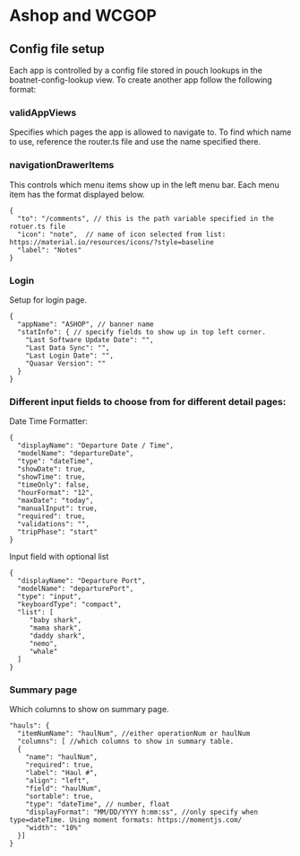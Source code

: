 # Ashop and WCGOP

## Config file setup
Each app is controlled by a config file stored in pouch lookups in the boatnet-config-lookup view. To create another app follow the following format: 

### validAppViews
Specifies which pages the app is allowed to navigate to. To find which name to use, reference the router.ts file and use the name specified there. 

### navigationDrawerItems
This controls which menu items show up in the left menu bar. Each menu item has the format displayed below.
```
{
  "to": "/comments", // this is the path variable specified in the rotuer.ts file
  "icon": "note",  // name of icon selected from list: https://material.io/resources/icons/?style=baseline
  "label": "Notes"
}
```
### Login 
Setup for login page.  
```
{
  "appName": "ASHOP", // banner name
  "statInfo": { // specify fields to show up in top left corner.
    "Last Software Update Date": "",
    "Last Data Sync": "",
    "Last Login Date": "",
    "Quasar Version": ""
  }
}
```

### Different input fields to choose from for different detail pages: 
Date Time Formatter: 
```
{
  "displayName": "Departure Date / Time",
  "modelName": "departureDate",
  "type": "dateTime",
  "showDate": true,
  "showTime": true,
  "timeOnly": false,
  "hourFormat": "12",
  "maxDate": "today",
  "manualInput": true,
  "required": true,
  "validations": "",
  "tripPhase": "start"
}
```
Input field with optional list
```
{
  "displayName": "Departure Port",
  "modelName": "departurePort",
  "type": "input",
  "keyboardType": "compact",
  "list": [
     "baby shark",
     "mama shark",
     "daddy shark",
     "nemo",
     "whale"
  ]
}
```

### Summary page
Which columns to show on summary page. 
```
"hauls": {
  "itemNumName": "haulNum", //either operationNum or haulNum
  "columns": [ //which columns to show in summary table. 
  {
    "name": "haulNum",
    "required": true,
    "label": "Haul #",
    "align": "left",
    "field": "haulNum",
    "sortable": true,
    "type": "dateTime", // number, float
    "displayFormat": "MM/DD/YYYY h:mm:ss", //only specify when type=dateTime. Using moment formats: https://momentjs.com/
    "width": "10%"
  }]
}
```
